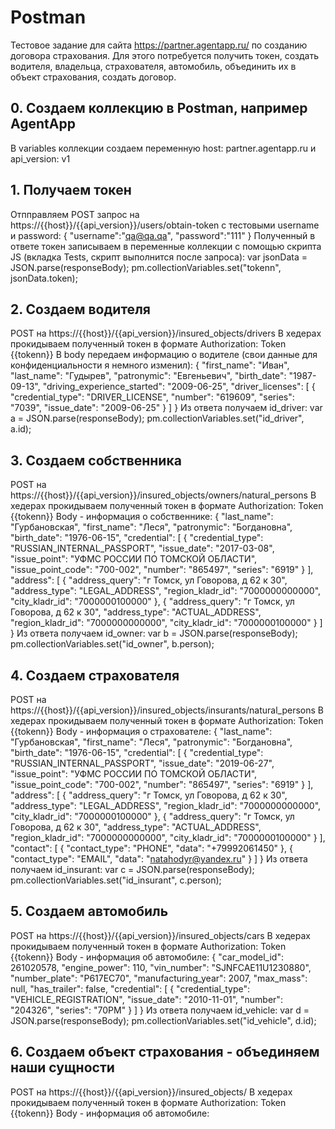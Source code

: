 # Postman
Тестовое задание для сайта https://partner.agentapp.ru/ по созданию договора страхования.
Для этого потребуется получить токен, создать водителя, владельца, страхователя, автомобиль, объединить их в объект страхования, создать договор.

## 0. Создаем коллекцию в Postman, например AgentApp
В variables коллекции создаем переменную host: partner.agentapp.ru и api_version: v1

## 1. Получаем токен
Отпправляем POST запрос на https://{{host}}/{{api_version}}/users/obtain-token
с тестовыми username и password:
{
    "username":"qa@qa.qa",
    "password":"111"
}
Полученный в ответе токен записываем в переменные коллекции с помощью скрипта JS (вкладка Tests, скрипт выполнится после запроса):
var jsonData = JSON.parse(responseBody);
pm.collectionVariables.set("tokenn", jsonData.token);

## 2. Создаем водителя
POST на https://{{host}}/{{api_version}}/insured_objects/drivers
В хедерах прокидываем полученный токен в формате Authorization: Token {{tokenn}}
В body передаем информацию о водителе (свои данные для конфиденциальности я немного изменил):
{
  "first_name": "Иван",
  "last_name": "Гудырев",
  "patronymic": "Евгеньевич",
  "birth_date": "1987-09-13",
  "driving_experience_started": "2009-06-25",
  "driver_licenses": [
    {
      "credential_type": "DRIVER_LICENSE",
      "number": "619609",
      "series": "7039",
      "issue_date": "2009-06-25"
    }
  ]
}
Из ответа получаем id_driver:
var a = JSON.parse(responseBody);
pm.collectionVariables.set("id_driver", a.id);

## 3. Создаем собственника
POST на https://{{host}}/{{api_version}}/insured_objects/owners/natural_persons
В хедерах прокидываем полученный токен в формате Authorization: Token {{tokenn}}
Body - информация о собственнике:
{
  "last_name": "Гурбановская",
  "first_name": "Леся",
  "patronymic": "Богдановна",
  "birth_date": "1976-06-15",
  "credential": [
    {
      "credential_type": "RUSSIAN_INTERNAL_PASSPORT",
      "issue_date": "2017-03-08",
      "issue_point": "УФМС РОССИИ ПО ТОМСКОЙ ОБЛАСТИ",
      "issue_point_code": "700-002",
      "number": "865497",
      "series": "6919"
    }
  ],
  "address": [
    {
      "address_query": "г Томск, ул Говорова, д 62 к 30",
      "address_type": "LEGAL_ADDRESS",
      "region_kladr_id": "7000000000000",
      "city_kladr_id": "7000000100000"
    },
    {
      "address_query": "г Томск, ул Говорова, д 62 к 30",
      "address_type": "ACTUAL_ADDRESS",
      "region_kladr_id": "7000000000000",
      "city_kladr_id": "7000000100000"
    }
  ]
}
Из ответа получаем id_owner:
var b = JSON.parse(responseBody);
pm.collectionVariables.set("id_owner", b.person);

## 4. Создаем страхователя
POST на https://{{host}}/{{api_version}}/insured_objects/insurants/natural_persons
В хедерах прокидываем полученный токен в формате Authorization: Token {{tokenn}}
Body - информация о страхователе:
{
  "last_name": "Гурбановская",
  "first_name": "Леся",
  "patronymic": "Богдановна",
  "birth_date": "1976-06-15",
  "credential": [
    {
      "credential_type": "RUSSIAN_INTERNAL_PASSPORT",
      "issue_date": "2019-06-27",
      "issue_point": "УФМС РОССИИ ПО ТОМСКОЙ ОБЛАСТИ",
      "issue_point_code": "700-002",
      "number": "865497",
      "series": "6919"
    }
  ],
  "address": [
    {
      "address_query": "г Томск, ул Говорова, д 62 к 30",
      "address_type": "LEGAL_ADDRESS",
      "region_kladr_id": "7000000000000",
      "city_kladr_id": "7000000100000"
    },
    {
      "address_query": "г Томск, ул Говорова, д 62 к 30",
      "address_type": "ACTUAL_ADDRESS",
      "region_kladr_id": "7000000000000",
      "city_kladr_id": "7000000100000"
    }
  ],
   "contact": [
        {
            "contact_type": "PHONE",
            "data": "+79992061450"
        },
        {
            "contact_type": "EMAIL",
            "data": "natahodyr@yandex.ru"
        }
   ]
}
Из ответа получаем id_insurant:
var c = JSON.parse(responseBody);
pm.collectionVariables.set("id_insurant", c.person);

## 5. Создаем автомобиль
POST на https://{{host}}/{{api_version}}/insured_objects/cars
В хедерах прокидываем полученный токен в формате Authorization: Token {{tokenn}}
Body - информация об автомобиле:
{
  "car_model_id": 261020578,
  "engine_power": 110,
  "vin_number": "SJNFCAE11U1230880",
  "number_plate": "P617EC70",
  "manufacturing_year": 2007,
  "max_mass": null,
  "has_trailer": false,
  "credential": [
    {
      "credential_type": "VEHICLE_REGISTRATION",
      "issue_date": "2010-11-01",
      "number": "204326",
      "series": "70PM"
    }
  ]
}
Из ответа получаем id_vehicle:
var d = JSON.parse(responseBody);
pm.collectionVariables.set("id_vehicle", d.id);

## 6. Создаем объект страхования - объединяем наши сущности
POST на https://{{host}}/{{api_version}}/insured_objects/
В хедерах прокидываем полученный токен в формате Authorization: Token {{tokenn}}
Body - информация об автомобиле:




